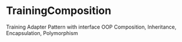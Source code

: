 # TrainingComposition
Training
Adapter Pattern with interface
OOP Composition, Inheritance, Encapsulation, Polymorphism
